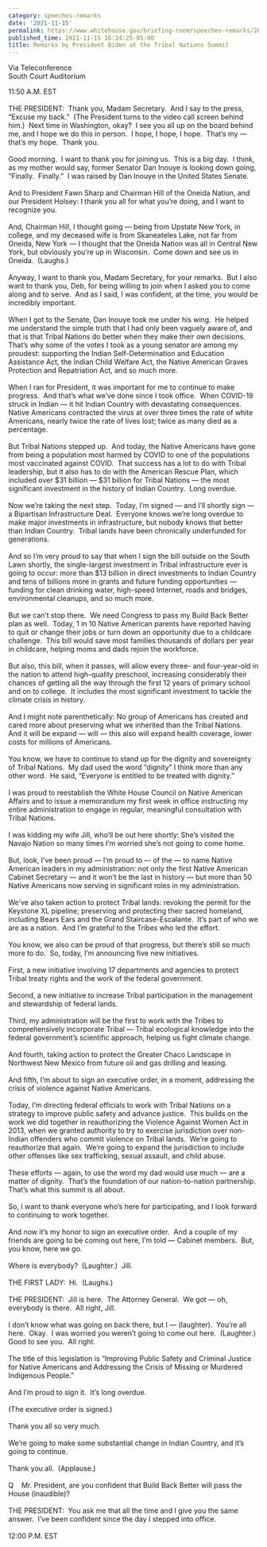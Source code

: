 ```yaml
---
category: speeches-remarks
date: '2021-11-15'
permalink: https://www.whitehouse.gov/briefing-room/speeches-remarks/2021/11/15/remarks-by-president-biden-at-the-tribal-nations-summit/
published_time: 2021-11-15 16:24:25-05:00
title: Remarks by President Biden at the Tribal Nations Summit
---
```

 
Via Teleconference  
South Court Auditorium

11:50 A.M. EST  
   
THE PRESIDENT:  Thank you, Madam Secretary.  And I say to the press,
“Excuse my back.”  (The President turns to the video call screen behind
him.)  Next time in Washington, okay?  I see you all up on the board
behind me, and I hope we do this in person.  I hope, I hope, I hope. 
That’s my — that’s my hope.  Thank you.  
   
Good morning.  I want to thank you for joining us.  This is a big day. 
I think, as my mother would say, former Senator Dan Inouye is looking
down going, “Finally.  Finally.”  I was raised by Dan Inouye in the
United States Senate.  
   
And to President Fawn Sharp and Chairman Hill of the Oneida Nation, and
our President Holsey: I thank you all for what you’re doing, and I want
to recognize you.  
   
And, Chairman Hill, I thought going — being from Upstate New York, in
college, and my deceased wife is from Skaneateles Lake, not far from
Oneida, New York — I thought that the Oneida Nation was all in Central
New York, but obviously you’re up in Wisconsin.  Come down and see us in
Oneida.  (Laughs.)  
   
Anyway, I want to thank you, Madam Secretary, for your remarks.  But I
also want to thank you, Deb, for being willing to join when I asked you
to come along and to serve.  And as I said, I was confident, at the
time, you would be incredibly important.  
   
When I got to the Senate, Dan Inouye took me under his wing.  He helped
me understand the simple truth that I had only been vaguely aware of,
and that is that Tribal Nations do better when they make their own
decisions.  That’s why some of the votes I took as a young senator are
among my proudest: supporting the Indian Self-Determination and
Education Assistance Act, the Indian Child Welfare Act, the Native
American Graves Protection and Repatriation Act, and so much more.  
   
When I ran for President, it was important for me to continue to make
progress.  And that’s what we’ve done since I took office.  When
COVID-19 struck in Indian — it hit Indian Country with devastating
consequences.  Native Americans contracted the virus at over three times
the rate of white Americans, nearly twice the rate of lives lost; twice
as many died as a percentage.  
   
But Tribal Nations stepped up.  And today, the Native Americans have
gone from being a population most harmed by COVID to one of the
populations most vaccinated against COVID.  That success has a lot to do
with Tribal leadership, but it also has to do with the American Rescue
Plan, which included over $31 billion — $31 billion for Tribal Nations —
the most significant investment in the history of Indian Country.  Long
overdue.  
   
Now we’re taking the next step.  Today, I’m signed — and I’ll shortly
sign — a Bipartisan Infrastructure Deal.  Everyone knows we’re long
overdue to make major investments in infrastructure, but nobody knows
that better than Indian Country.  Tribal lands have been chronically
underfunded for generations.  
   
And so I’m very proud to say that when I sign the bill outside on the
South Lawn shortly, the single-largest investment in Tribal
infrastructure ever is going to occur: more than $13 billion in direct
investments to Indian Country and tens of billions more in grants and
future funding opportunities — funding for clean drinking water,
high-speed Internet, roads and bridges, environmental cleanups, and so
much more.  
   
But we can’t stop there.  We need Congress to pass my Build Back Better
plan as well.  Today, 1 in 10 Native American parents have reported
having to quit or change their jobs or turn down an opportunity due to a
childcare challenge.  This bill would save most families thousands of
dollars per year in childcare, helping moms and dads rejoin the
workforce.   
   
But also, this bill, when it passes, will allow every three- and
four-year-old in the nation to attend high-quality preschool, increasing
considerably their chances of getting all the way through the first 12
years of primary school and on to college.  It includes the most
significant investment to tackle the climate crisis in history.  
   
And I might note parenthetically: No group of Americans has created and
cared more about preserving what we inherited than the Tribal Nations. 
And it will be expand — will — this also will expand health coverage,
lower costs for millions of Americans.  
   
You know, we have to continue to stand up for the dignity and
sovereignty of Tribal Nations.  My dad used the word “dignity” I think
more than any other word.  He said, “Everyone is entitled to be treated
with dignity.”   
   
I was proud to reestablish the White House Council on Native American
Affairs and to issue a memorandum my first week in office instructing my
entire administration to engage in regular, meaningful consultation with
Tribal Nations.  
   
I was kidding my wife Jill, who’ll be out here shortly: She’s visited
the Navajo Nation so many times I’m worried she’s not going to come
home.   
   
But, look, I’ve been proud — I’m proud to –- of the — to name Native
American leaders in my administration: not only the first Native
American Cabinet Secretary — and it won’t be the last in history — but
more than 50 Native Americans now serving in significant roles in my
administration.   
   
We’ve also taken action to protect Tribal lands: revoking the permit for
the Keystone XL pipeline; preserving and protecting their sacred
homeland, including Bears Ears and the Grand Staircase-Escalante.  It’s
part of who we are as a nation.  And I’m grateful to the Tribes who led
the effort.   
   
You know, we also can be proud of that progress, but there’s still so
much more to do.  So, today, I’m announcing five new initiatives.  
   
First, a new initiative involving 17 departments and agencies to protect
Tribal treaty rights and the work of the federal government.   
   
Second, a new initiative to increase Tribal participation in the
management and stewardship of federal lands.   
   
Third, my administration will be the first to work with the Tribes to
comprehensively incorporate Tribal — Tribal ecological knowledge into
the federal government’s scientific approach, helping us fight climate
change.   
   
And fourth, taking action to protect the Greater Chaco Landscape in
Northwest New Mexico from future oil and gas drilling and leasing.   
   
And fifth, I’m about to sign an executive order, in a moment, addressing
the crisis of violence against Native Americans.  
   
Today, I’m directing federal officials to work with Tribal Nations on a
strategy to improve public safety and advance justice.  This builds on
the work we did together in reauthorizing the Violence Against Women Act
in 2013, when we granted authority to try to exercise jurisdiction over
non-Indian offenders who commit violence on Tribal lands.  We’re going
to reauthorize that again.  We’re going to expand the jurisdiction to
include other offenses like sex trafficking, sexual assault, and child
abuse.  
   
These efforts — again, to use the word my dad would use much — are a
matter of dignity.  That’s the foundation of our nation-to-nation
partnership.  That’s what this summit is all about.   
   
So, I want to thank everyone who’s here for participating, and I look
forward to continuing to work together.   
   
And now it’s my honor to sign an executive order.  And a couple of my
friends are going to be coming out here, I’m told — Cabinet members. 
But, you know, here we go.  
   
Where is everybody?  (Laughter.)  Jill.  
   
THE FIRST LADY:  Hi.  (Laughs.)  
   
THE PRESIDENT:  Jill is here.  The Attorney General.  We got — oh,
everybody is there.  All right, Jill.  
   
I don’t know what was going on back there, but I — (laughter).  You’re
all here.  Okay.  I was worried you weren’t going to come out here. 
(Laughter.)  Good to see you.  All right.   
   
The title of this legislation is “Improving Public Safety and Criminal
Justice for Native Americans and Addressing the Crisis of Missing or
Murdered Indigenous People.”  
   
And I’m proud to sign it.  It’s long overdue.  
   
(The executive order is signed.)  
   
Thank you all so very much.  
   
We’re going to make some substantial change in Indian Country, and it’s
going to continue.  
   
Thank you all.  (Applause.)  
   
Q    Mr. President, are you confident that Build Back Better will pass
the House (inaudible)?  
   
THE PRESIDENT:  You ask me that all the time and I give you the same
answer.  I’ve been confident since the day I stepped into office.  
   
12:00 P.M. EST
